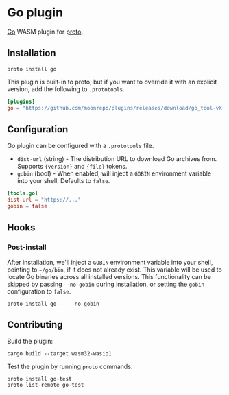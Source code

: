 # Go plugin

[Go](https://go.dev/) WASM plugin for [proto](https://github.com/moonrepo/proto).

## Installation

```shell
proto install go
```

This plugin is built-in to proto, but if you want to override it with an explicit version, add the following to `.prototools`.

```toml
[plugins]
go = "https://github.com/moonrepo/plugins/releases/download/go_tool-vX.Y.Z/go_tool.wasm"
```

## Configuration

Go plugin can be configured with a `.prototools` file.

- `dist-url` (string) - The distribution URL to download Go archives from. Supports `{version}` and `{file}` tokens.
- `gobin` (bool) - When enabled, will inject a `GOBIN` environment variable into your shell. Defaults to `false`.

```toml
[tools.go]
dist-url = "https://..."
gobin = false
```

## Hooks

### Post-install

After installation, we'll inject a `GOBIN` environment variable into your shell, pointing to
`~/go/bin`, if it does not already exist. This variable will be used to locate Go binaries across
all installed versions. This functionality can be skipped by passing `--no-gobin` during
installation, or setting the `gobin` configuration to `false`.

```shell
proto install go -- --no-gobin
```

## Contributing

Build the plugin:

```shell
cargo build --target wasm32-wasip1
```

Test the plugin by running `proto` commands.

```shell
proto install go-test
proto list-remote go-test
```
